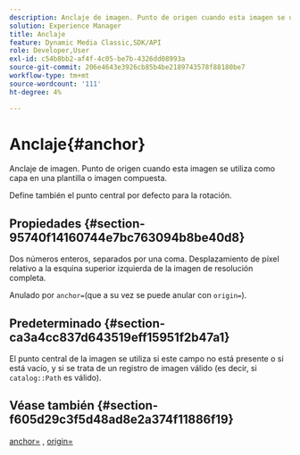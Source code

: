 ```yaml
---
description: Anclaje de imagen. Punto de origen cuando esta imagen se utiliza como capa en una plantilla o imagen compuesta.
solution: Experience Manager
title: Anclaje
feature: Dynamic Media Classic,SDK/API
role: Developer,User
exl-id: c54b8bb2-af4f-4c05-be7b-4326dd08993a
source-git-commit: 206e4643e3926cb85b4be2189743578f88180be7
workflow-type: tm+mt
source-wordcount: '111'
ht-degree: 4%

---
```


# Anclaje{#anchor}

Anclaje de imagen. Punto de origen cuando esta imagen se utiliza como capa en una plantilla o imagen compuesta.

Define también el punto central por defecto para la rotación.

## Propiedades {#section-95740f14160744e7bc763094b8be40d8}

Dos números enteros, separados por una coma. Desplazamiento de píxel relativo a la esquina superior izquierda de la imagen de resolución completa.

Anulado por `anchor=`(que a su vez se puede anular con `origin=`).

## Predeterminado {#section-ca3a4cc837d643519eff15951f2b47a1}

El punto central de la imagen se utiliza si este campo no está presente o si está vacío, y si se trata de un registro de imagen válido (es decir, si `catalog::Path` es válido).

## Véase también {#section-f605d29c3f5d48ad8e2a374f11886f19}

[anchor=](/help/aem-is-ir-api/is-api/http-ref/image-serving-api-ref/c-http-protocol-reference/c-command-reference/r-anchor.md) , [origin=](/help/aem-is-ir-api/is-api/http-ref/image-serving-api-ref/c-http-protocol-reference/c-command-reference/r-origin.md)
